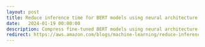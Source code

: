 ```yaml
---
layout: post
title: Reduce inference time for BERT models using neural architecture search and SageMaker Automated Model Tuning
date:   2024-01-19 00:00:00
description: Compress fine-tuned BERT models using neural architecture search.
redirect: https://aws.amazon.com/blogs/machine-learning/reduce-inference-time-for-bert-models-using-neural-architecture-search-and-sagemaker-automated-model-tuning/
---
```


